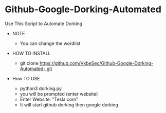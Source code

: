 # Github-Google-Dorking-Automated
Use This Script to Automate Dorking

- NOTE
  - You can change the wordlist

- HOW TO INSTALL
  - git clone https://github.com/VxbeSec/Github-Google-Dorking-Automated-.git


- How TO USE
  - python3 dorking.py
  - you will be prompted (enter website)
  - Enter Website: "Tesla.com"
  - It will start github dorking then google dorking
